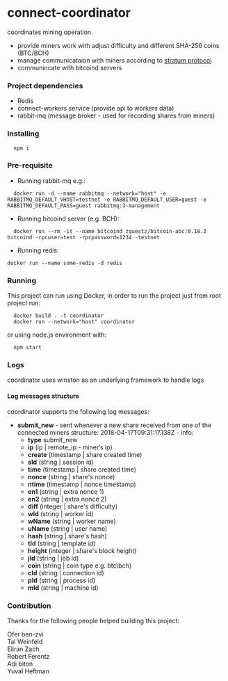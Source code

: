 # connect-coordinator
coordinates mining operation.
- provide miners work with adjust difficulty and different SHA-256 coins (BTC/BCH)
- manage communicataion with miners according to [stratum protocol](https://slushpool.com/help/manual/stratum-protocol)
- communincate with bitcoind servers

### Project dependencies
- Redis
- connect-workers service (provide api to workers data)
- rabbit-mq (message broker - used for recording shares from miners)

### Installing

``` shell
  npm i
```

### Pre-requisite
- Running rabbit-mq e.g.:
```
  docker run -d --name rabbitmq --network="host" -e RABBITMQ_DEFAULT_VHOST=testnet -e RABBITMQ_DEFAULT_USER=guest -e RABBITMQ_DEFAULT_PASS=guest rabbitmq:3-management
```
- Running bitcoind server (e.g. BCH):
```
  docker run --rm -it --name bitcoind zquestz/bitcoin-abc:0.18.2 bitcoind -rpcuser=test -rpcpassword=1234 -testnet
```

- Running redis:
```
docker run --name some-redis -d redis
```

### Running
This project can run using Docker, in order to run the project just from root project run:
```
  docker build . -t coordinator
  docker run --network="host" coordinator
```
or using node.js environment with:
```
  npm start
```
### Logs
coordinator uses winston as an underlying framework to handle logs

#### Log messages structure
coordinator supports the following log messages:
- **submit_new** - sent whenever a new share received from one of the connected miners structure:
  2018-04-17T09:31:17.138Z - info:
  - **type** submit_new
  - **ip** (ip | remote_ip - miner’s ip)
  - **create** (timestamp | share created time)
  - **sId** (string | session id)
  - **time** (timestamp | share created time)
  - **nonce** (string | share's nonce)
  - **ntime** (timestamp | nonce timestamp)
  - **en1** (string | extra nonce 1)
  - **en2** (string | extra nonce 2)
  - **diff** (integer | share's difficulty)
  - **wId** (string | worker id)
  - **wName** (string | worker name)
  - **uName** (string | user name)
  - **hash** (string | share's hash)
  - **tId** (string | template id)
  - **height** (integer | share's block height)
  - **jId** (string | job id)
  - **coin** (string | coin type e.g. btc\bch)
  - **cId** (string | connection id)
  - **pId** (string | process id)
  - **mId** (string | machine id)


### Contribution
Thanks for the following people helped building this project:

Ofer ben-zvi  
Tal Weinfeld  
Eliran Zach  
Robert Ferentz  
Adi biton  
Yuval Heftman  
